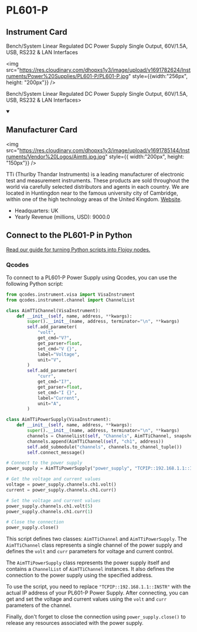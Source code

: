 
# PL601-P

## Instrument Card

<div className="flex">

<div>

Bench/System Linear Regulated DC Power Supply Single Output, 60V/1.5A, USB, RS232 & LAN Interfaces

</div>

<img src="https://res.cloudinary.com/dhopxs1y3/image/upload/v1691782624/Instruments/Power%20Supplies/PL601-P/PL601-P.jpg" style={{width:"256px", height: "200px"}} />

</div>

Bench/System Linear Regulated DC Power Supply Single Output, 60V/1.5A, USB, RS232 & LAN Interfaces>

<details open>
<summary><h2>Manufacturer Card</h2></summary>

<img src="https://res.cloudinary.com/dhopxs1y3/image/upload/v1691785144/Instruments/Vendor%20Logos/Aimtti.jpg.jpg" style={{ width:"200px", height: "150px"}} />

TTi (Thurlby Thandar Instruments) is a leading manufacturer of electronic test and measurement instruments. These products are sold throughout the world via carefully selected distributors and agents in each country. We are located in Huntingdon near to the famous university city of Cambridge, within one of the high technology areas of the United Kingdom. <a href="https://www.aimtti.com/">Website</a>.

<ul>
  <li>Headquarters: UK</li>
  <li>Yearly Revenue (millions, USD): 9000.0</li>
</ul>
</details>

## Connect to the PL601-P in Python

[Read our guide for turning Python scripts into Flojoy nodes.](https://docs.flojoy.ai/custom-nodes/creating-custom-node/)


### Qcodes

To connect to a PL601-P Power Supply using Qcodes, you can use the following Python script:

```python
from qcodes.instrument.visa import VisaInstrument
from qcodes.instrument.channel import ChannelList

class AimTTiChannel(VisaInstrument):
    def __init__(self, name, address, **kwargs):
        super().__init__(name, address, terminator="\n", **kwargs)
        self.add_parameter(
            "volt",
            get_cmd="V?",
            get_parser=float,
            set_cmd="V {}",
            label="Voltage",
            unit="V",
        )
        self.add_parameter(
            "curr",
            get_cmd="I?",
            get_parser=float,
            set_cmd="I {}",
            label="Current",
            unit="A",
        )

class AimTTiPowerSupply(VisaInstrument):
    def __init__(self, name, address, **kwargs):
        super().__init__(name, address, terminator="\n", **kwargs)
        channels = ChannelList(self, "Channels", AimTTiChannel, snapshotable=False)
        channels.append(AimTTiChannel(self, "ch1", address))
        self.add_submodule("channels", channels.to_channel_tuple())
        self.connect_message()

# Connect to the power supply
power_supply = AimTTiPowerSupply("power_supply", "TCPIP::192.168.1.1::INSTR")

# Get the voltage and current values
voltage = power_supply.channels.ch1.volt()
current = power_supply.channels.ch1.curr()

# Set the voltage and current values
power_supply.channels.ch1.volt(5)
power_supply.channels.ch1.curr(1)

# Close the connection
power_supply.close()
```

This script defines two classes: `AimTTiChannel` and `AimTTiPowerSupply`. The `AimTTiChannel` class represents a single channel of the power supply and defines the `volt` and `curr` parameters for voltage and current control.

The `AimTTiPowerSupply` class represents the power supply itself and contains a `ChannelList` of `AimTTiChannel` instances. It also defines the connection to the power supply using the specified address.

To use the script, you need to replace `"TCPIP::192.168.1.1::INSTR"` with the actual IP address of your PL601-P Power Supply. After connecting, you can get and set the voltage and current values using the `volt` and `curr` parameters of the channel.

Finally, don't forget to close the connection using `power_supply.close()` to release any resources associated with the power supply.

